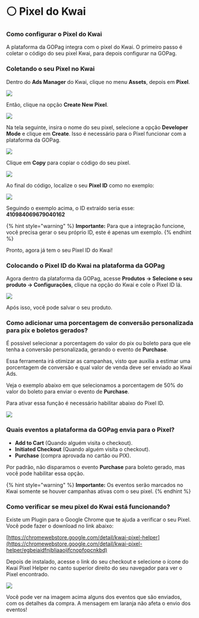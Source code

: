 # ⚪ Pixel do Kwai

### Como configurar o Pixel do Kwai

A plataforma da GOPag integra com o pixel do Kwai. O primeiro passo é coletar o código do seu pixel Kwai, para depois configurar na GOPag.

### Coletando o seu Pixel no Kwai

Dentro do **Ads Manager** do Kwai, clique no menu **Assets**, depois em **Pixel**.

![](/assets/ads/48_kwai_pixel.png)

Então, clique na opção **Create New Pixel**.

![](/assets/ads/49_kwai_pixel_create.png)

Na tela seguinte, insira o nome do seu pixel, selecione a opção **Developer Mode** e clique em **Create**. Isso é necessário para o Pixel funcionar com a plataforma da GOPag.

![](/assets/ads/50_kwai_pixel_create.png)

Clique em **Copy** para copiar o código do seu pixel.

![](/assets/ads/51_kwai_pixel_copy_id.png)

Ao final do código, localize o seu **Pixel ID** como no exemplo:

![](/assets/ads/52_kwai_pixel_copy_id.png)

Seguindo o exemplo acima, o ID extraído seria esse: **410984069679040162**

{% hint style="warning" %}
**Importante:** Para que a integração funcione, você precisa gerar o seu próprio ID, este é apenas um exemplo.
{% endhint %}

Pronto, agora já tem o seu Pixel ID do Kwai!

### Colocando o Pixel ID do Kwai na plataforma da GOPag

Agora dentro da plataforma da GOPag, acesse **Produtos -> Selecione o seu produto -> Configurações**, clique na opção do Kwai e cole o Pixel ID lá.

![](/assets/ads/53_kwai_pixel_colar.png)

Após isso, você pode salvar o seu produto.

### Como adicionar uma porcentagem de conversão personalizada para pix e boletos gerados?

É possível selecionar a porcentagem do valor do pix ou boleto para que ele tenha a conversão personalizada, gerando o evento de **Purchase**.

Essa ferramenta irá otimizar as campanhas, visto que auxilia a estimar uma porcentagem de conversão e qual valor de venda deve ser enviado ao Kwai Ads.

Veja o exemplo abaixo em que selecionamos a porcentagem de 50% do valor do boleto para enviar o evento de **Purchase**.

Para ativar essa função é necessário habilitar abaixo do Pixel ID.

![](/assets/ads/54_kwai_pixel_purchase.png)

### Quais eventos a plataforma da GOPag envia para o Pixel?

- **Add to Cart** (Quando alguém visita o checkout).
- **Initiated Checkout** (Quando alguém visita o checkout).
- **Purchase** (compra aprovada no cartão ou PIX).

Por padrão, não disparamos o evento **Purchase** para boleto gerado, mas você pode habilitar essa opção.

{% hint style="warning" %}
**Importante:** Os eventos serão marcados no Kwai somente se houver campanhas ativas com o seu pixel.
{% endhint %}

### Como verificar se meu pixel do Kwai está funcionando?

Existe um Plugin para o Google Chrome que te ajuda a verificar o seu Pixel. Você pode fazer o download no link abaixo:

[https://chromewebstore.google.com/detail/kwai-pixel-helper](https://chromewebstore.google.com/detail/kwai-pixel-helper/egbeiaidfnjbliaaoijfcnopfopcnkbd)

Depois de instalado, acesse o link do seu checkout e selecione o ícone do Kwai Pixel Helper no canto superior direito do seu navegador para ver o Pixel encontrado.

![](/assets/ads/55_kwai_pixel_helper.png)

Você pode ver na imagem acima alguns dos eventos que são enviados, com os detalhes da compra. A mensagem em laranja não afeta o envio dos eventos!